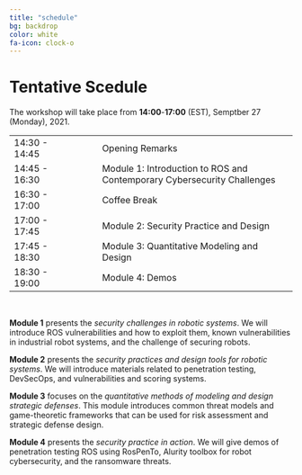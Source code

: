 ```yaml
---
title: "schedule"
bg: backdrop
color: white
fa-icon: clock-o
---
```




# Tentative Scedule 

The workshop will take place from **14:00**-**17:00** (EST), Semptber 27 (Monday), 2021.



|          | | | | |                                   |
| ------------- | --------|---|---|-----------|--------------------------------- |
| 14:30 - 14:45 |||||Opening Remarks                                              |
| 14:45 - 16:30 ||||| Module 1: Introduction to ROS and Contemporary Cybersecurity Challenges |
| 16:30 - 17:00 ||||| Coffee Break                                   |
| 17:00 - 17:45 ||||| Module 2: Security Practice and Design         |
| 17:45 - 18:30 ||||| Module 3: Quantitative Modeling and Design     |
| 18:30 - 19:00 ||||| Module 4: Demos                                |

<div style="clear:both">&nbsp;</div>

**Module 1** presents the *security challenges in robotic systems*. We will introduce ROS vulnerabilities and how to exploit them, known vulnerabilities in industrial robot systems, and the challenge of securing robots. 

 

**Module 2** presents the *security practices and design tools for robotic systems*. We will introduce materials related to penetration testing, DevSecOps, and vulnerabilities and scoring systems.

 

**Module 3** focuses on the *quantitative methods of modeling and design strategic defenses*. This module introduces common threat models and game-theoretic frameworks that can be used for risk assessment and strategic defense design.

 

**Module 4** presents the *security practice in action*. We will give demos of penetration testing ROS using RosPenTo, Alurity toolbox for robot cybersecurity, and the ransomware threats.

